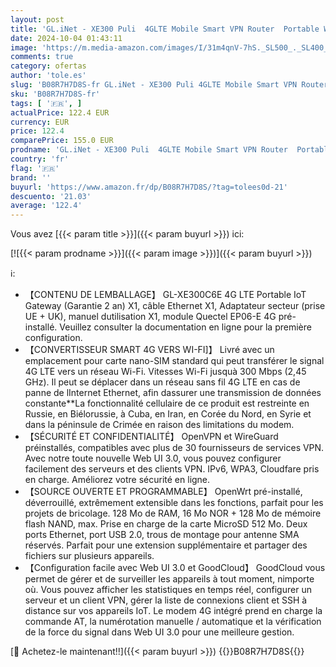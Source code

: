 ```yaml
---
layout: post
title: 'GL.iNet - XE300 Puli  4GLTE Mobile Smart VPN Router  Portable WiFi Wireless Travel Hotspot  EMEA EP06-E Module Installed   Router/AccessPoint/Extender/WDSMode  OpenWrt  5000mAhBattery  OpenVPNClient'
date: 2024-10-04 01:43:11
image: 'https://m.media-amazon.com/images/I/31m4qnV-7hS._SL500_._SL400_.jpg'
comments: true
category: ofertas
author: 'tole.es'
slug: 'B08R7H7D8S-fr GL.iNet - XE300 Puli 4GLTE Mobile Smart VPN Router...'
sku: 'B08R7H7D8S-fr'
tags: [ '🇫🇷', ]
actualPrice: 122.4 EUR
currency: EUR
price: 122.4
comparePrice: 155.0 EUR
prodname: 'GL.iNet - XE300 Puli  4GLTE Mobile Smart VPN Router  Portable WiFi Wireless Travel Hotspot  EMEA EP06-E Module Installed   Router/AccessPoint/Extender/WDSMode  OpenWrt  5000mAhBattery  OpenVPNClient'
country: 'fr'
flag: '🇫🇷'
brand: ''
buyurl: 'https://www.amazon.fr/dp/B08R7H7D8S/?tag=tolees0d-21'
descuento: '21.03'
average: '122.4'
---
```


Vous avez [{{< param title >}}]({{< param buyurl >}}) ici:

[![{{< param prodname >}}]({{< param image >}})]({{< param buyurl >}})

ℹ️:

- 【CONTENU DE LEMBALLAGE】 GL-XE300C6E 4G LTE Portable IoT Gateway (Garantie 2 an) X1, câble Ethernet X1, Adaptateur secteur (prise UE + UK), manuel dutilisation X1, module Quectel EP06-E 4G pré-installé. Veuillez consulter la documentation en ligne pour la première configuration.
- 【CONVERTISSEUR SMART 4G VERS WI-FI]】 Livré avec un emplacement pour carte nano-SIM standard qui peut transférer le signal 4G LTE vers un réseau Wi-Fi. Vitesses Wi-Fi jusquà 300 Mbps (2,45 GHz). Il peut se déplacer dans un réseau sans fil 4G LTE en cas de panne de lInternet Ethernet, afin dassurer une transmission de données constante**La fonctionnalité cellulaire de ce produit est restreinte en Russie, en Biélorussie, à Cuba, en Iran, en Corée du Nord, en Syrie et dans la péninsule de Crimée en raison des limitations du modem.
- 【SÉCURITÉ ET CONFIDENTIALITÉ】 OpenVPN et WireGuard préinstallés, compatibles avec plus de 30 fournisseurs de services VPN. Avec notre toute nouvelle Web UI 3.0, vous pouvez configurer facilement des serveurs et des clients VPN. IPv6, WPA3, Cloudfare pris en charge. Améliorez votre sécurité en ligne.
- 【SOURCE OUVERTE ET PROGRAMMABLE】 OpenWrt pré-installé, déverrouillé, extrêmement extensible dans les fonctions, parfait pour les projets de bricolage. 128 Mo de RAM, 16 Mo NOR + 128 Mo de mémoire flash NAND, max. Prise en charge de la carte MicroSD 512 Mo. Deux ports Ethernet, port USB 2.0, trous de montage pour antenne SMA réservés. Parfait pour une extension supplémentaire et partager des fichiers sur plusieurs appareils.
- 【Configuration facile avec Web UI 3.0 et GoodCloud】 GoodCloud vous permet de gérer et de surveiller les appareils à tout moment, nimporte où. Vous pouvez afficher les statistiques en temps réel, configurer un serveur et un client VPN, gérer la liste de connexions client et SSH à distance sur vos appareils IoT. Le modem 4G intégré prend en charge la commande AT, la numérotation manuelle / automatique et la vérification de la force du signal dans Web UI 3.0 pour une meilleure gestion.

[🛒 Achetez-le maintenant!!]({{< param buyurl >}})
{{<world>}}B08R7H7D8S{{</world>}}
